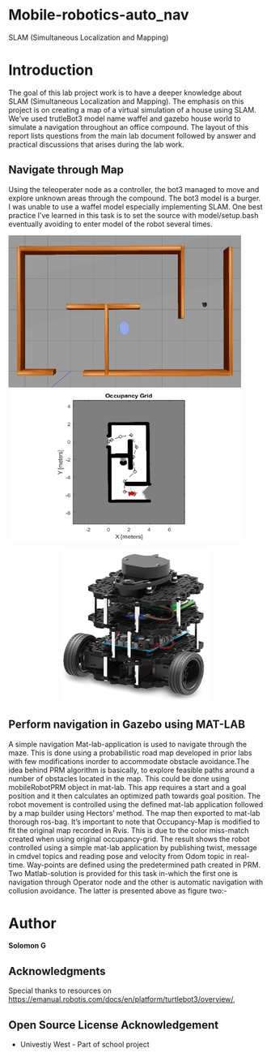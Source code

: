 # Mobile-robotics-auto_nav
SLAM (Simultaneous Localization and Mapping)
# Introduction
<p align = "left">
The goal of this lab project work is to have a deeper knowledge about SLAM (Simultaneous Localization and Mapping). The emphasis on this project is on creating a map of a virtual
simulation of a house using SLAM. We’ve used trutleBot3 model name waffel and gazebo house world to simulate a navigation throughout an office compound. The layout of this report lists questions from the main lab document followed by answer and practical discussions that arises during the lab work.
</p>

## Navigate through Map
Using the teleoperater node as a controller, the bot3 managed to move and explore unknown
areas through the compound. The bot3 model is a burger. I was unable to use a
waffel model especially implementing SLAM. One best practice I’ve learned in this task is
to set the source with model/setup.bash eventually avoiding to enter model of the robot
several times.

<p align="left">
  <img width="460" height="300" src="./robot2.png">
  <img width="460" height="300" src="./robot.png">
</p>

<p align="center">
  <img width="300" height="300" src="./TurtleBot3_Burger.png">
</p>

## Perform navigation in Gazebo using MAT-LAB

A simple navigation Mat-lab-application is used to navigate through the maze. This is
done using a probabilistic road map developed in prior labs with few modifications inorder
to accommodate obstacle avoidance.The idea behind PRM algorithm is basically, to explore
feasible paths around a number of obstacles located in the map. This could be done
using mobileRobotPRM object in mat-lab. This app requires a start and a goal position
and it then calculates an optimized path towards goal position. The robot movement is
controlled using the defined mat-lab application followed by a map builder using Hectors’
method. The map then exported to mat-lab thorough ros-bag. It’s important to note
that Occupancy-Map is modified to fit the original map recorded in Rvis. This is due
to the color miss-match created when using original occupancy-grid. The result shows
the robot controlled using a simple mat-lab application by publishing twist, message in
cmdvel topics and reading pose and velocity from Odom topic in real-time. Way-points
are defined using the predetermined path created in PRM. Two Matlab-solution is provided
for this task in-which the first one is navigation through Operator node and the
other is automatic navigation with collusion avoidance. The latter is presented above as
figure two:-

# Author
**Solomon G**

## Acknowledgments
Special thanks to resources on https://emanual.robotis.com/docs/en/platform/turtlebot3/overview/, 

## Open Source License Acknowledgement
* Univestiy West - Part of school project

